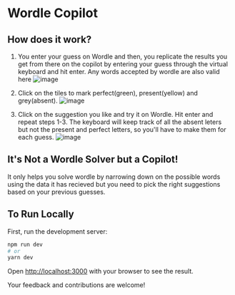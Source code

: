 # Wordle Copilot

## How does it work?

1. You enter your guess on Wordle and then, you replicate the results you get from there on the copilot by entering your guess through the virtual keyboard and hit enter. Any words accepted by wordle are also valid here
![image](https://user-images.githubusercontent.com/67158080/166160632-2bff502c-5e81-4dc2-b092-9a6ff899a0f0.png)

2. Click on the tiles to mark perfect(green), present(yellow) and grey(absent).
![image](https://user-images.githubusercontent.com/67158080/166160713-be311fad-6977-4785-94c0-77252778ad17.png)

3. Click on the suggestion you like and try it on Wordle. Hit enter and repeat steps 1-3. The keyboard will keep track of all the absent leters but not the present and perfect letters, so you'll have to make them for each guess.
![image](https://user-images.githubusercontent.com/67158080/166160820-2e79b873-ee34-4a8f-acfb-66b232de304d.png)
 
## It's Not a Wordle Solver but a Copilot!
It only helps you solve wordle by narrowing down on the possible words using the data it has recieved but you need to pick the right suggestions based on your previous guesses.

## To Run Locally

First, run the development server:

```bash
npm run dev
# or
yarn dev
```

Open [http://localhost:3000](http://localhost:3000) with your browser to see the result.

Your feedback and contributions are welcome!
